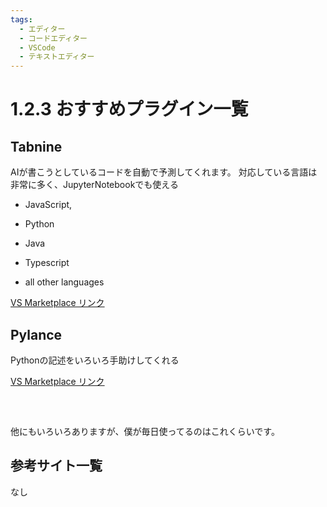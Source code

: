 ```yaml
---
tags:
  - エディター　
  - コードエディター
  - VSCode
  - テキストエディター
---
```


# 1.2.3 おすすめプラグイン一覧


## Tabnine
AIが書こうとしているコードを自動で予測してくれます。
対応している言語は非常に多く、JupyterNotebookでも使える
- JavaScript,

- Python

- Java

- Typescript

- all other languages

[VS Marketplace リンク](https://marketplace.visualstudio.com/items?itemName=TabNine.tabnine-vscode)


## Pylance
Pythonの記述をいろいろ手助けしてくれる

[VS Marketplace リンク](https://marketplace.visualstudio.com/items?itemName=ms-python.vscode-pylance)

<pre>


</pre>

他にもいろいろありますが、僕が毎日使ってるのはこれくらいです。

## 参考サイト一覧
なし